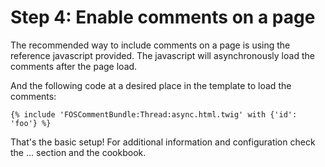 Step 4: Enable comments on a page
=================================
The recommended way to include comments on a page is using the reference
javascript provided. The javascript will asynchronously load the comments after
the page load.

And the following code at a desired place in the template to load the comments:
```twig
{% include 'FOSCommentBundle:Thread:async.html.twig' with {'id': 'foo'} %}
```

That's the basic setup! For additional information and configuration check the ... section and the cookbook.
